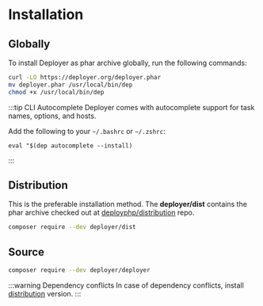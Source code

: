 # Installation

## Globally

To install Deployer as phar archive globally, run the following commands:

```sh
curl -LO https://deployer.org/deployer.phar
mv deployer.phar /usr/local/bin/dep
chmod +x /usr/local/bin/dep
```

:::tip CLI Autocomplete
Deployer comes with autocomplete support for task names, options, and hosts.

Add the following to your `~/.bashrc` or `~/.zshrc`:

```
eval "$(dep autocomplete --install)
```
:::

## Distribution

This is the preferable installation method. The **deployer/dist** contains the 
phar archive checked out at [deployphp/distribution](https://github.com/deployphp/distribution) repo.

```sh
composer require --dev deployer/dist
```

## Source

```sh
composer require --dev deployer/deployer
```

:::warning Dependency conflicts
In case of dependency conflicts, install [distribution](#distribution) version.
:::
